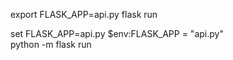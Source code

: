  export FLASK_APP=api.py
 flask run


set FLASK_APP=api.py
$env:FLASK_APP = "api.py"   
python -m  flask run